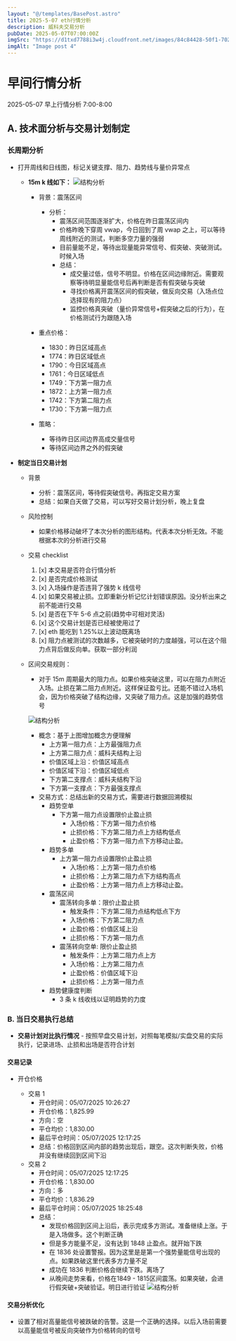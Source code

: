 ```yaml
---
layout: "@/templates/BasePost.astro"
title: 2025-5-07 eth行情分析
description: 威科夫交易分析
pubDate: 2025-05-07T07:00:00Z
imgSrc: "https://d1txd7788i3w4j.cloudfront.net/images/84c84428-50f1-7025-b778-548a97e9da87/2025-05-06/1746573523505-eth-15m.jpg"
imgAlt: "Image post 4"
---
```


# 早间行情分析

2025-05-07 早上行情分析 7:00-8:00

## A. 技术面分析与交易计划制定

### 长周期分析

- 打开周线和日线图，标记关键支撑、阻力、趋势线与量价异常点

  - **15m k 线如下：**
    ![结构分析](https://d1txd7788i3w4j.cloudfront.net/images/84c84428-50f1-7025-b778-548a97e9da87/2025-05-06/1746573523505-eth-15m.jpg)

    - 背景：震荡区间
      - 分析：
        - 震荡区间范围逐渐扩大，价格在昨日震荡区间内
        - 价格昨晚下穿周 vwap，今日回到了周 vwap 之上，可以等待周线附近的测试，判断多空力量的强弱
        - 目前量能不足，等待出现量能异常信号、假突破、突破测试。时候入场
        - 总结：
          - 成交量过低，信号不明显。价格在区间边缘附近。需要观察等待明显量能信号后再判断是否有假突破与突破
          - 寻找价格离开震荡区间的假突破，做反向交易（入场点位选择现有的阻力点）
          - 监控价格真突破（量价异常信号+假突破之后的行为），在价格测试行为跟随入场
    - 重点价格：

      - 1830：昨日区域高点
      - 1774：昨日区域低点
      - 1790：今日区域高点
      - 1761：今日区域低点
      - 1749：下方第一阻力点
      - 1872：上方第一阻力点
      - 1742：下方第二阻力点
      - 1730：下方第一阻力点

    - 策略：
      - 等待昨日区间边界高成交量信号
      - 等待区间边界之外的假突破

- **制定当日交易计划**

  - 背景

    - 分析：震荡区间，等待假突破信号。再指定交易方案
    - 总结：如果白天做了交易，可以写好交易计划分析，晚上复盘

  - 风险控制
    - 如果价格移动破坏了本次分析的图形结构。代表本次分析无效。不能根据本次的分析进行交易
  - 交易 checklist

    1. [x] 本交易是否符合行情分析
    2. [x] 是否完成价格测试
    3. [x] 入场操作是否违背了强势 k 线信号
    4. [x] 如果交易被止损。立即重新分析记忆计划错误原因。没分析出来之前不能进行交易
    5. [x] 是否在下午 5-6 点之前(趋势中可相对灵活)
    6. [x] 这个交易计划是否已经被使用过了
    7. [x] eth 能吃到 1.25%以上波动既离场
    8. [x] 阻力点被测试的次数越多，它被突破时的力度越强，可以在这个阻力点背后做反向单。获取一部分利润

  - 区间交易规则：

    - 对于 15m 周期最大的阻力点。如果价格突破这里，可以在阻力点附近入场。止损在第二阻力点附近。这样保证盈亏比。还能不错过入场机会，因为价格突破了结构边缘，又突破了阻力点。这是加强的趋势信号

    ![结构分析](https://d1txd7788i3w4j.cloudfront.net/images/84c84428-50f1-7025-b778-548a97e9da87/2025-03-28/1743167232237-tradingview15m.jpg)

    - 概念：基于上图增加概念方便理解
      - 上方第一阻力点：上方最强阻力点
      - 上方第二阻力点：威科夫结构上沿
      - 价值区域上沿：价值区域高点
      - 价值区域下沿：价值区域低点
      - 下方第二支撑点：威科夫结构下沿
      - 下方第一支撑点：下方最强支撑点
    - 交易方式：总结出新的交易方式，需要进行数据回溯模拟
      - 趋势空单
        - 下方第一阻力点设置限价止盈止损
          - 入场价格：下方第一阻力点价格
          - 止损价格：下方第二阻力点上方结构低点
          - 止盈价格：下方第一阻力点下方移动止盈。
      - 趋势多单
        - 上方第一阻力点设置限价止盈止损
          - 入场价格：上方第一阻力点价格
          - 止损价格：上方第二阻力点下方结构高点
          - 止盈价格：上方第一阻力点上方移动止盈。
      - 震荡区间
        - 震荡转向多单：限价止盈止损
          - 触发条件：下方第二阻力点结构低点下方
          - 入场价格：下方第二阻力点
          - 止盈价格：价值区域上沿
          - 止损价格：下方第一阻力点
        - 震荡转向空单: 限价止盈止损
          - 触发条件：上方第二阻力点上方
          - 入场价格：上方第二阻力点
          - 止盈价格：价值区域下沿
          - 止损价格：上方第一阻力点
      - 趋势健康度判断
        - 3 条 k 线收线以证明趋势的力度

### B. 当日交易执行总结

- **交易计划对比执行情况** - 按照早盘交易计划，对照每笔模拟/实盘交易的实际执行，记录进场、止损和出场是否符合计划

#### 交易记录

- 开仓价格

  - 交易 1
    - 开仓时间：05/07/2025 10:26:27
    - 开仓价格：1,825.99
    - 方向：空
    - 平仓均价：1,830.00
    - 最后平仓时间：05/07/2025 12:17:25
    - 总结：价格回到区间内部的趋势出现后，跟空。这次判断失败，价格并没有继续回到区间下沿
  - 交易 2
    - 开仓时间：05/07/2025 12:17:25
    - 开仓价格：1,830.00
    - 方向：多
    - 平仓均价：1,836.29
    - 最后平仓时间：05/07/2025 18:25:48
    - 总结：
      - 发现价格回到区间上沿后，表示完成多方测试。准备继续上涨。于是入场做多。这个判断正确
      - 但是多方能量不足，没有达到 1848 止盈点。就开始下跌
      - 在 1836 处设置警报。因为这里是是第一个强势量能信号出现的点。如果跌破这里代表多方力量不足
      - 成功在 1836 判断价格会继续下跌。离场了
      - 从晚间走势来看，价格在1849 - 1815区间震荡。如果突破，会进行假突破+突破验证。明日进行验证
        ![结构分析](https://d1txd7788i3w4j.cloudfront.net/images/84c84428-50f1-7025-b778-548a97e9da87/2025-05-07/1746623704850-eth-15m-n.jpg)

#### 交易分析优化
- 设置了相对高量能信号被跌破的告警。这是一个正确的选择。以后入场前需要以高量能信号被反向突破作为价格转向的信号
